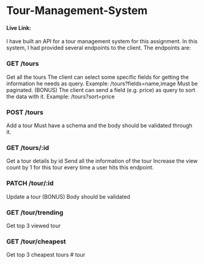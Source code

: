 ﻿# Tour-Management-System
#### Live Link: 

I have built an API for a tour management system for this assignment. In this system, I had provided several endpoints to the client. The endpoints are:

### GET /tours
Get all the tours
The client can select some specific fields for getting the information he needs as query. 
Example: /tours?fields=name,image
Must be paginated.
(BONUS) The client can send a field (e.g. price) as query to sort the data with it.
Example: /tours?sort=price
### POST /tours
Add a tour
Must have a schema and the body should be validated through it.
### GET /tours/:id
Get a tour details by id
Send all the information of the tour
Increase the view count by 1 for this tour every time a user hits this endpoint.
### PATCH /tour/:id
Update a tour
(BONUS) Body should be validated
### GET /tour/trending
Get top 3 viewed tour
### GET /tour/cheapest
Get top 3 cheapest tours
#   t o u r  
 